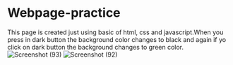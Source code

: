 # Webpage-practice
This page is created just using basic of html, css and javascript.When you press in dark button the background color changes to black and again if yo click on dark button the background changes to green color.![Screenshot (93)](https://user-images.githubusercontent.com/85451296/204493591-bfaab1bf-3233-43bc-90bc-41fac80980d9.png)
![Screenshot (92)](https://user-images.githubusercontent.com/85451296/204493641-06323aa0-7bc1-4d58-9168-f465a107b851.png)
